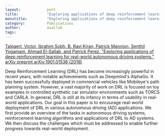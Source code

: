 ```yaml
---
layout:            post
title:             "Exploring applications of deep reinforcement learning for real-world autonomous driving systems"
menutitle:         "Exploring applications of deep reinforcement learning for real-world autonomous driving systems"
category:          Publications
author:            asallab
tags:              
---
```


[Talpaert, Victor, Ibrahim Sobh, B. Ravi Kiran, Patrick Mannion, Senthil Yogamani, Ahmad El-Sallab, and Patrick Perez. "Exploring applications of deep reinforcement learning for real-world autonomous driving systems." arXiv preprint arXiv:1901.01536 (2019)](https://arxiv.org/abs/1901.01536)

 Deep Reinforcement Learning (DRL) has become increasingly powerful in recent years, with notable achievements such as Deepmind's AlphaGo. It has been successfully deployed in commercial vehicles like Mobileye's path planning system. However, a vast majority of work on DRL is focused on toy examples in controlled synthetic car simulator environments such as TORCS and CARLA. In general, DRL is still at its infancy in terms of usability in real-world applications. Our goal in this paper is to encourage real-world deployment of DRL in various autonomous driving (AD) applications. We first provide an overview of the tasks in autonomous driving systems, reinforcement learning algorithms and applications of DRL to AD systems. We then discuss the challenges which must be addressed to enable further progress towards real-world deployment.